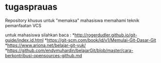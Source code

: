 # tugasprauas
Repository khusus untuk "memaksa" mahasiswa memahami teknik pemanfaatan VCS

untuk mahasiswa silahkan baca : 
*http://rogerdudler.github.io/git-guide/index.id.html
*https://git-scm.com/book/id/v1/Memulai-Git-Dasar-Git
*https://www.ariona.net/belajar-git-yuk/
*https://github.com/endymuhardin/belajarGit/blob/master/cara-berkontribusi-opensources-github.md
